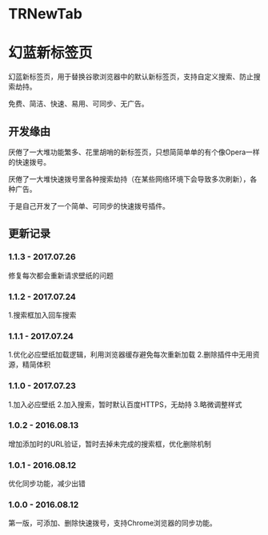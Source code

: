 # TRNewTab
# 幻蓝新标签页

幻蓝新标签页，用于替换谷歌浏览器中的默认新标签页，支持自定义搜索、防止搜索劫持。

免费、简洁、快速、易用、可同步、无广告。

## 开发缘由

厌倦了一大堆功能繁多、花里胡哨的新标签页，只想简简单单的有个像Opera一样的快速拨号。

厌倦了一大堆快速拨号里各种搜索劫持（在某些网络环境下会导致多次刷新），各种广告。

于是自己开发了一个简单、可同步的快速拨号插件。

## 更新记录

### 1.1.3 - 2017.07.26
修复每次都会重新请求壁纸的问题

### 1.1.2 - 2017.07.24
1.搜索框加入回车搜索

### 1.1.1 - 2017.07.24
1.优化必应壁纸加载逻辑，利用浏览器缓存避免每次重新加载
2.删除插件中无用资源，精简体积

### 1.1.0 - 2017.07.23
1.加入必应壁纸
2.加入搜索，暂时默认百度HTTPS，无劫持
3.略微调整样式

### 1.0.2 - 2016.08.13
增加添加时的URL验证，暂时去掉未完成的搜索框，优化删除机制

### 1.0.1 - 2016.08.12
优化同步功能，减少出错

### 1.0.0 - 2016.08.12
第一版，可添加、删除快速拨号，支持Chrome浏览器的同步功能。